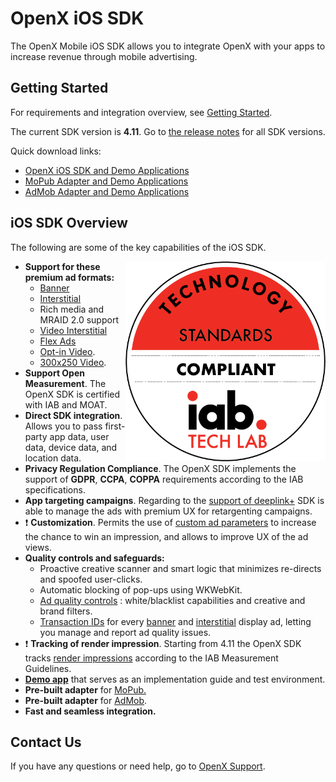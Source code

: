 # OpenX iOS SDK

The OpenX Mobile iOS SDK allows you to integrate OpenX with your apps to
increase revenue through mobile advertising.



## Getting Started

For requirements and integration overview, see [Getting Started](info/ios-sdk-getting-started.md).

The current SDK version is **4.11**. 
Go to [the release notes](info/ios-sdk-release-notes.md) for all SDK versions.

Quick download links:

- [OpenX iOS SDK and Demo Applications](https://ssl-i.cdn.openx.com/sdks/release-4.10.0/OpenX_Mobile_SDK_iOS_4.10.0.zip)
- [MoPub Adapter and Demo Applications](https://ssl-i.cdn.openx.com/sdks/release-4.10.0/OpenX_Mobile_SDK_iOS_MoPub_Adapter_Demo_4.10.0.zip)
- [AdMob Adapter and Demo Applications](https://ssl-i.cdn.openx.com/sdks/release-4.10.0/OpenX_Mobile_SDK_iOS_AdMob_Adapter_Demo_4.10.0.zip)

## iOS SDK Overview

The following are some of the key capabilities of the iOS SDK.

<img src="info/res/IAB_Cert.png" alt="Pipeline Screenshot" height="320" width="320" align="right">


-   **Support for these premium ad formats:**
    -   [Banner](info/ios-sdk-banner-integration.md)
    -   [Interstitial](info/ios-sdk-interstitial-integration.md)
    -   Rich media and MRAID 2.0 support
    -   [Video Interstitial](info/ios-sdk-video-interstitial-integration.md)
    -   [Flex Ads](info/ios-sdk-flex-ads.md)
    -   [Opt-in Video](info/ios-sdk-video-optin-integration.md). 
    -   [300x250 Video](info/ios-sdk-video-300x250.md).
-   **Support Open Measurement**. The OpenX SDK is certified with IAB and MOAT. 
-   **Direct SDK integration**. Allows you to pass first-party app data,
    user data, device data, and location data.  
-   **Privacy Regulation Compliance**. The OpenX SDK implements the support of **GDPR**, **CCPA**, **COPPA** requirements according to the IAB specifications.
-   **App targeting campaigns**. Regarding to the [support of deeplink+](info/ios-sdk-deeplinkplus.md) SDK is able to manage the ads with premium UX for retargenting campaigns.
-   ❗ **Customization**. Permits the use of [custom ad parameters](info/ios-sdk-parameters.md) to increase the chance to win an impression, and allows to improve UX of the ad views.
-   **Quality controls and safeguards:**
    -   Proactive creative scanner and smart logic that minimizes
        re-directs and spoofed user-clicks.
    -   Automatic blocking of pop-ups using WKWebKit.
    -   [Ad quality controls](https://docs.openx.com/Content/publishers/ad_quality.html)
        : white/blacklist capabilities and creative and brand filters.
    -   [Transaction IDs](info/ios-sdk-ad-quality.md) for every [banner](info/ios-sdk-banner-integration.md) and  [interstitial](ios-sdk-interstitial-integration.md) display ad, letting you manage and report ad quality issues.
-   ❗ **Tracking of render impression**. Starting from 4.11 the OpenX SDK tracks [render impressions](info/ios-sdk-impression-tracking.md) according to the IAB Measurement Guidelines.
-   **[Demo app](info/ios-sdk-demo-app.md)** that serves as an
    implementation guide and test environment.
-   **Pre-built adapter** for [MoPub.](info/ios-sdk-mopub-adapter.md)
-   **Pre-built adapter** for [AdMob](info/ios-sdk-admob-adapter.md).
-   **Fast and seamless integration.**


## Contact Us

If you have any questions or need help, go to [OpenX Support](https://docs.openx.com/Content/support.html).